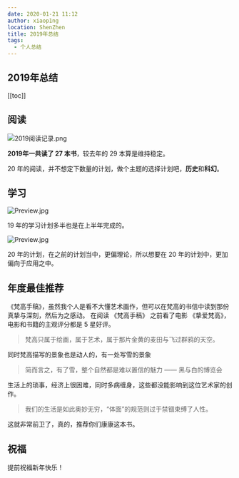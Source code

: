 ```yaml
---
date: 2020-01-21 11:12
author: xiaop1ng
location: ShenZhen
title: 2019年总结
tags:
  - 个人总结
---
```


## 2019年总结

[[toc]]

## 阅读

![2019阅读记录.png](https://i.loli.net/2020/01/21/9LEwS8PJm4cNs1q.png)

**2019年一共读了 27 本书**，较去年的 29 本算是维持稳定。

20 年的阅读，并不想定下数量的计划，做个主题的选择计划吧，**历史**和**科幻**。


## 学习

![Preview.jpg](https://i.loli.net/2020/01/21/AzNBm4yZ1i3qTfe.jpg)

19 年的学习计划多半也是在上半年完成的。

![Preview.jpg](https://i.loli.net/2020/01/21/8GTSAsiphCUDeuV.jpg)

20 年的计划，在之前的计划当中，更偏理论，所以想要在 20 年的计划中，更加偏向于应用之中。

## 年度最佳推荐

《梵高手稿》，虽然我个人是看不大懂艺术画作，但可以在梵高的书信中读到那份真挚与深刻，然后为之感动。
在阅读 《梵高手稿》 之前看了电影 《挚爱梵高》，电影和书籍的主观评分都是 5 星好评。

> 梵高只属于绘画，属于艺术，属于那片金黄的麦田与飞过群鸦的天空。

同时梵高描写的景象也是动人的，有一处写雪的景象

> 简而言之，有了雪，整个自然都是难以置信的魅力 —— 黑与白的博览会 

生活上的琐事，经济上很困难，同时多病缠身，这些都没能影响到这位艺术家的创作。

> 我们的生活是如此奥妙无穷，“体面”的规范则过于禁锢束缚了人性。

这就非常前卫了，真的，推荐你们康康这本书。

## 祝福

提前祝福新年快乐！
